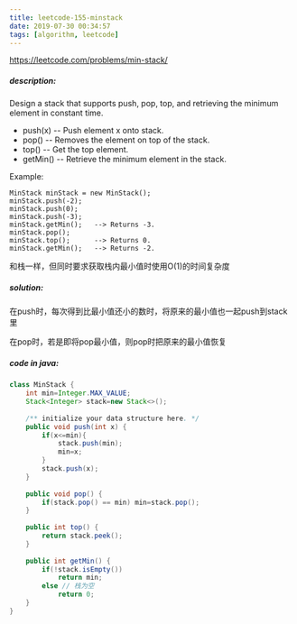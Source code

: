 ```yaml
---
title: leetcode-155-minstack
date: 2019-07-30 00:34:57
tags: [algorithm, leetcode]
---
```


https://leetcode.com/problems/min-stack/

##### description:

Design a stack that supports push, pop, top, and retrieving the minimum element in constant time.

- push(x) -- Push element x onto stack.
- pop() -- Removes the element on top of the stack.
- top() -- Get the top element.
- getMin() -- Retrieve the minimum element in the stack.

<!-- more -->

Example:

```
MinStack minStack = new MinStack();
minStack.push(-2);
minStack.push(0);
minStack.push(-3);
minStack.getMin();   --> Returns -3.
minStack.pop();
minStack.top();      --> Returns 0.
minStack.getMin();   --> Returns -2.
```

和栈一样，但同时要求获取栈内最小值时使用O(1)的时间复杂度

##### solution:

在push时，每次得到比最小值还小的数时，将原来的最小值也一起push到stack里

在pop时，若是即将pop最小值，则pop时把原来的最小值恢复

##### code in java:

```java
class MinStack {
    int min=Integer.MAX_VALUE;
    Stack<Integer> stack=new Stack<>();
    
    /** initialize your data structure here. */
    public void push(int x) {
        if(x<=min){
            stack.push(min);
            min=x;
        }
        stack.push(x);
    }
    
    public void pop() {
        if(stack.pop() == min) min=stack.pop();
    }
    
    public int top() {
        return stack.peek();
    }
    
    public int getMin() {
        if(!stack.isEmpty())
            return min;
        else // 栈为空
            return 0;
    }
}


```

